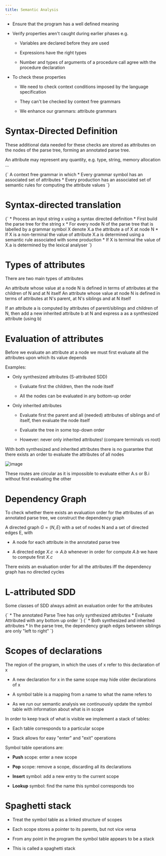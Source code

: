 ```yaml
---
title: Semantic Analysis
---
```


- Ensure that the program has a well defined meaning

- Verify properties aren't caught during earlier phases e.g.

  - Variables are declared before they are used

  - Expressions have the right types

  - Number and types of arguments of a procedure call agree with the
    procedure declaration

- To check these properties

  - We need to check context conditions imposed by the language
    specification

  - They can't be checked by context free grammars

  - We enhance our grammars: attribute grammars

# Syntax-Directed Definition

These additional data needed for these checks are stored as attributes
on the nodes of the parse tree, forming an annotated parse tree.

An attribute may represent any quantity, e.g. type, string, memory
allocation \...

<Definition name="Syntax-Directed Definition">
{`
A context free grammar in which
  * Every grammar symbol has an associated set of attributes
  * Every production has an associated set of semantic rules for computing the attribute values
`}
</Definition>

# Syntax-directed translation

<Definition name="Syntax-Directed Translation">
{`
  * Process an input string x using a syntax directed definition
  * First build the parse tree for the string x
  * For every node N of the parse tree that is labelled by a grammar symbol X denote X.a the attribute a of X at node N 
  * If X is a non-terminal the value of attribute X.a is determined using a semantic rule associated with some production 
  * If X is terminal the value of X.a is determined by the lexical analyser
`}
</Definition>

# Types of attributes

There are two main types of attributes

<Definition name="Synthesized attribute">
    An attribute whose value at a node N is defined in terms of attributes at
    the children of N and at N itself
</Definition>

<Definition name="Inherited Attribute">
    An attribute whose value at node N is defined in terms of attributes at
    N's parent, at N's siblings and at N itself
</Definition>

If an attribute a is computed by attributes of parent/siblings and
children of N, then add a new inherited attribute b at N and express a
as a synthesized attribute (using b)

# Evaluation of attributes

Before we evaluate an attribute at a node we must first evaluate all the
attributes upon which its value depends

Examples:

- Only synthesized attributes (S-attributed SDD)

  - Evaluate first the children, then the node itself

  - All the nodes can be evaluated in any bottom-up order

- Only inherited attributes

  - Evaluate first the parent and all (needed) attributes of
    siblings and of itself, then evaluate the node itself

  - Evaluate the tree in some top-down order

  - However: never only inherited attributes! (compare terminals vs
    root)

With both synthesized and inherited attributes there is no guarantee
that there exists an order to evaluate the attributes of all nodes

![image](/img/Year_2/Networks_and_Systems/Compiler_Design/Semantic_Analysis/Evaluation_Attributes.png)

These routes are circular as it is impossible to evaluate either A.s or
B.i without first evaluating the other

# Dependency Graph

To check whether there exists an evaluation order for the attributes of
an annotated parse tree, we construct the dependency graph

A directed graph $G=(N,E)$ with a set of nodes N and a set of directed
edges E, with

- A node for each attribute in the annotated parse tree

- A directed edge $X.c\rightarrow A.b$ whenever in order for compute
  $A.b$ we have to compute first $X.c$

There exists an evaluation order for all the attributes iff the
dependency graph has no directed cycles

# L-attributed SDD

Some classes of SDD always admit an evaluation order for the attributes

<Definition name="S-Attributed SDD">
{`
* The annotated Parse Tree has only synthesized attributes
* Evaluate Attributed with any bottom up order
`}
</Definition>

<Definition name="L-Attributed SDD">
{`
* Both synthesized and inherited attributes
* In the parse tree, the dependency graph edges between siblings are only "left to right"
`}
</Definition>

# Scopes of declarations

<Definition name="Scope of declaration">
The region of the program, in which the uses of x refer to this
declaration of x
</Definition>

- A new declaration for x in the same scope may hide older
  declarations of x

- A symbol table is a mapping from a name to what the name refers to

- As we run our semantic analysis we continuously update the symbol
  table with information about what is in scope

In order to keep track of what is visible we implement a stack of
tables:

- Each table corresponds to a particular scope

- Stack allows for easy "enter" and "exit" operations

Symbol table operations are:

- **Push** scope: enter a new scope

- **Pop** scope: remove a scope, discarding all its declarations

- **Insert** symbol: add a new entry to the current scope

- **Lookup** symbol: find the name this symbol corresponds too

# Spaghetti stack

- Treat the symbol table as a linked structure of scopes

- Each scope stores a pointer to its parents, but not vice versa

- From any point in the program the symbol table appears to be a stack

- This is called a spaghetti stack
